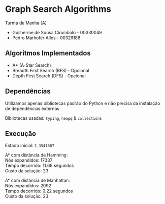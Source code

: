 # Graph Search Algorithms

Turma da Manha (A)

- Guilherme de Sousa Cirumbolo - 00330049
- Pedro Marhofer Alles - 00326188

## Algoritmos Implementados
- A* (A-Star Search)
- Breadth First Search (BFS) - Opcional
- Depth First Search (DFS) - Opcional

## Dependências
Utilizamos apenas bibliotecas padrão do Python e não precisa da instalação de dependências externas.

Bibliotecas usadas: `typing`, `heapq` & `collections`

## Execução
Estado inicial: `2_3541687`

A* com distância de Hamming:        
Nós expandidos: 17337       
Tempo decorrido: 11.68 segundos     
Custo da solução: 23     


A* com distância de Manhattan:      
Nós expandidos: 2092       
Tempo decorrido: 0.22 segundos     
Custo da solução: 23    